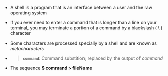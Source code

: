 - A shell is a program that is an interface between a user and the raw operating system

- If you ever need to enter a command that is longer than a line on your terminal, you may terminate a portion of a command by a blackslash ( \ ) character

- Some characters are processed specially by a shell and are known as *metacharacters*

- >**`command`**: Command substition; replaced by the output of *command*

- The sequence **$ command > fileName**
